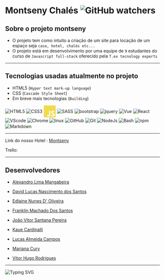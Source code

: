 # Montseny Chalés   ![GitHub watchers](https://img.shields.io/github/watchers/franklinmachado/webhotel?style=social)
## Sobre o projeto montseny
- O projeto tem como intuito a criação de um site para locação de um espaço seja `casa, hotel, chalés etc...`
- O projeto está em desenvolvimento por uma equipe de `9` estudantes do curso de `Javascript full-stack` oferecido pela `T.ex tecnology experts`
---
## Tecnologias usadas atualmente no projeto
- HTML5 (`Hyper text mark-up language`)
- CSS (`Cascade Style Sheet`)
- Em breve mais tecnologias (`Building`)

<img align="center" alt="HTML5" height="60" width="40" src="https://cdn.jsdelivr.net/gh/devicons/devicon/icons/html5/html5-original-wordmark.svg">
 <img align="center" alt="CSS3" height="60" width="42" src="https://cdn.jsdelivr.net/gh/devicons/devicon/icons/css3/css3-original-wordmark.svg"> 
<img align="center" alt="JS" height="40" width="40" src="https://raw.githubusercontent.com/devicons/devicon/master/icons/javascript/javascript-plain.svg"> 
<img align="center" alt="SASS" height="40" width="40" src="https://cdn.jsdelivr.net/gh/devicons/devicon/icons/sass/sass-original.svg" />
<img align="center" alt="bootstrap" height="60" width="44" src="https://cdn.jsdelivr.net/gh/devicons/devicon/icons/bootstrap/bootstrap-original-wordmark.svg" />
<img align="center" alt="jquery" height="60" width="44" src="https://cdn.jsdelivr.net/gh/devicons/devicon/icons/jquery/jquery-original-wordmark.svg" />
<img align="center" alt="Vue" height="60" width="44" src="https://cdn.jsdelivr.net/gh/devicons/devicon/icons/vuejs/vuejs-original-wordmark.svg" />
<img align="center" alt="React" height="60" width="44" src="https://cdn.jsdelivr.net/gh/devicons/devicon/icons/react/react-original.svg" />
<img align="center" alt="VScode" height="40" width="50" 
src="https://cdn.jsdelivr.net/gh/devicons/devicon/icons/vscode/vscode-original-wordmark.svg">
<img align="center" alt="Chrome" height="60" width="45" src="https://cdn.jsdelivr.net/gh/devicons/devicon/icons/chrome/chrome-original-wordmark.svg"> 
<img align="center" alt="linux" height="60" width="45" src="https://cdn.jsdelivr.net/gh/devicons/devicon/icons/linux/linux-original.svg" />
<img align="center" alt="GitHub" height="60" width="40" 
src="https://cdn.jsdelivr.net/gh/devicons/devicon/icons/github/github-original-wordmark.svg">
<img align="center" alt="Git" height="60" width="60" 
src="https://cdn.jsdelivr.net/gh/devicons/devicon/icons/git/git-original-wordmark.svg">
<img align="center" alt="NodeJs" height="60" width="70" src="https://cdn.jsdelivr.net/gh/devicons/devicon/icons/nodejs/nodejs-original-wordmark.svg" />
<img align="center" alt="Bash" height="50" width="50" src="https://cdn.jsdelivr.net/gh/devicons/devicon/icons/bash/bash-original.svg" />
<img align="center" alt="npm" height="60" width="45" src="https://cdn.jsdelivr.net/gh/devicons/devicon/icons/npm/npm-original-wordmark.svg" />
<img align="center" alt="Markdown" height="60" width="45" src="https://cdn.jsdelivr.net/gh/devicons/devicon/icons/markdown/markdown-original.svg" />

---
Link do nosso Hotel : 
 [Montseny](https://franklinmachado.github.io/Montseny/)

Trello:

---
## Desenvolvedores

- [Alexandro Lima Mangabeira](https://github.com/Allex-Lima)
  
- [David Lucas Nascimento dos Santos](https://github.com/DevSantos09)
 
- [Edlaine Nunes D' Oliveira](https://github.com/edlainex)
  
- [Franklin Machado Dos Santos](https://github.com/franklinmachado)
 
- [João Vitor Santana Pereira](https://github.com/rtof83)
  
- [Kaue Cardinalli](https://github.com/kauecardinalli)

- [Lucas Almeida Campos](https://github.com/acamposlucas)
  
- [Mariana Cury](https://github.com/Mariana-Cury)

- [Vitor Hugo Rodrigues](https://github.com/Vitor-hr)
  
---


![Typing SVG](https://readme-typing-svg.herokuapp.com?font=Roboto+Code&pause=1000&background=FF903C00width=435&lines=Bem+vindo+ao+Montseny+👋;)



